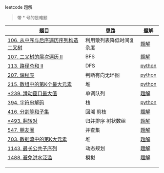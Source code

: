 leetcode 题解

> 带 * 号的是难题

| 题目                                                         | 思路                     | 题解                              |
| ------------------------------------------------------------ | ------------------------ | --------------------------------- |
| [106. 从中序与后序遍历序列构造二叉树](https://leetcode-cn.com/problems/construct-binary-tree-from-inorder-and-postorder-traversal/) | 利用散列表降低时间复杂度 | [题解](./leetcode/0106/readme.md) |
| [107. 二叉树的层次遍历 II](https://leetcode-cn.com/problems/binary-tree-level-order-traversal-ii/) | BFS                      | [题解](./leetcode/0107/readme.md) |
| [113. 路径总和 II](https://leetcode-cn.com/problems/path-sum-ii/) | DFS                      | [python](./leetcode/0113/0113.py) |
| [207. 课程表](https://leetcode-cn.com/problems/course-schedule/) | 判断有向无环图           | [python](./leetcode/0207/0207.py) |
| [215. 数组中的第K个最大元素](https://leetcode-cn.com/problems/kth-largest-element-in-an-array/) | 堆                       | [python](./leetcode/0215/0215.py) |
| [*239. 滑动窗口最大值](https://leetcode-cn.com/problems/sliding-window-maximum/) | 单调队列                 | [题解](./leetcode/0239/readme.md) |
| [394. 字符串解码](https://leetcode-cn.com/problems/decode-string/) | 栈                       | [python](./leetcode/0394/0394.py) |
| [416. 分割等和子集](https://leetcode-cn.com/problems/partition-equal-subset-sum/) | 回溯 剪枝                | [题解](./leetcode/0416/readme.md) |
| [*493. 翻转对](https://leetcode-cn.com/problems/reverse-pairs/) | 归并排序 树状数组        | [题解](./leetcode/0493/readme.md) |
| [547. 朋友圈](https://leetcode-cn.com/problems/friend-circles/) | 并查集                   | [题解](./leetcode/0547/readme.md) |
| [703. 数据流中的第K大元素](https://leetcode-cn.com/problems/kth-largest-element-in-a-stream/) | 堆                       | [题解](./leetcode/0703/readme.md) |
| [1143. 最长公共子序列](https://leetcode-cn.com/problems/longest-common-subsequence/) | 动态规划                 | [题解](./leetcode/1143/readme.md) |
| [1488. 避免洪水泛滥](https://leetcode-cn.com/problems/avoid-flood-in-the-city/) | 模拟                     | [题解](./leetcode/1488/readme.md) |
|                                                              |                          |                                   |
|                                                              |                          |                                   |
|                                                              |                          |                                   |



